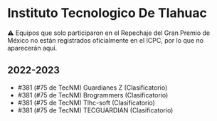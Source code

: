 # Instituto Tecnologico De Tlahuac

:warning: Equipos que solo participaron en el Repechaje del Gran Premio de México no están registrados oficialmente en el ICPC, por lo que no aparecerán aquí.

## 2022-2023

- #381 (#75 de TecNM) Guardianes Z (Clasificatorio)
- #381 (#75 de TecNM) Brogrammers (Clasificatorio)
- #381 (#75 de TecNM) Tlhc-soft (Clasificatorio)
- #381 (#75 de TecNM) TECGUARDIAN (Clasificatorio)


